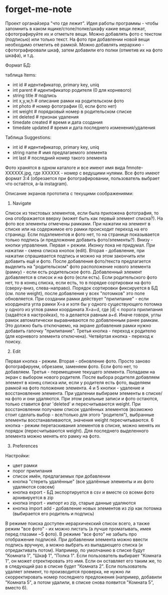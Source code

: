 # forget-me-note

Проект органайзера "что где лежит". Идея работы программы - чтобы запомнить в каком ящике/столе/полке/шкафу какие вещи лежат, сфотографируйте их и отметьте вещи. Можно добавлять фото с текстом (подписью) или только текст. На фото при добавлении новой вещи необходимо отметить её рамкой. Можно добавлять иерархию - сфотографировали шкаф, затем добавили его полки (отметив их на фото шкафа), и т.д.

Формат БД:

таблица Items:

- int id             # идентификатор, primary key, uniq
- int parent         # идентификатор родителя (0 для корневого)
- string title       # подпись
- int x,y,w,h        # описание рамки на родительском фото
- int photo          # номер фотографии (0, если фото нет)
- int weight         # порядковый номер в родительском списке
- int deleted        # признак удаления
- timedate created   # время и дата создания
- timedate updated   # время и дата последнего изменения/удаления

Таблица Suggestions:

- int id             # идентификатор, primary key, uniq
- string name        # имя предлагаемого элемента
- int last           # последний номер такого элемента

Фото хранятся в одном каталоге и все имеют имя вида fmnote-XXXXXX.jpg, где XXXXXX - номер с ведущими нулями. Все фото имеют формат 3:4 (обрезается при фотографировании, пользователь выбрает что остаётся, a-la instagram).

Описание экранов прототипа с текущими соображениями:

1. Navigate

  Список из текстовых элементов, если была приложена фотография, то она отображается вверху (может быть как первый элемент списка?).
  На фото все элементы отмечены рамками. При нажатии на элемент в списке или на содержимое его рамки происходит переход на его страницу.
  Если подэлементов и фото нет, то на странице показывается только подпись (и предложение добавить фото/элементы?).
  Внизу - кнопки управления. Первая = режим. Иконку пока не придумал. При нажатии - смена списка кнопок (edit).
  Вторая - добавление, при нажатии спрашивается подпись и можно на этом закончить или добавить ещё и фото.
  После добавления фото/текста предлагается выделить на "родительском" фото расположение нового элемента (рамку) - если есть родительское фото.
  Добавленный элемент добавляется в список и на фото (если есть). Если родительского фото нет, то в конец списка, если есть, то в
  порядке сортировки на фото (сверху-вниз, слева-направо). Порядок сортировки фиксируется в БД (см. поле weight), после добавления у всех
  "потомков" это поле обновляется.
  При создании рамки действует "прилипание" - если координата угла рамки X=a и хотя бы у одного существующего потомка у одного из углов
  рамки координата X=a+d, где |d| < порога прилипания (задаётся в настройках), то a делается равным a+d. Иначе говоря, углы рамок автоматически
  выравниваются по добавленным ранее рамкам. Это должно быть отключаемо, на экране добавления рамки нужно добавить галочку "прилипание".
  Третья кнопка - переход к родителю (для корневого элемента отключена).
  Четвёртая кнопка - переход к поиску.
  
2. Edit

  Первая кнопка - режим.
  Вторая - обновление фото. Просто заново фотографируем, обрезаем, заменяем фото. Если фото нет, то добавляем.
  Третья - перемещение текущего элемента. Попадаем на экран с выбором нового родителя. После выбора родителя добавляем элемент в конец списка
  или, если у родителя есть фото, выделяем рамкой на фото положение элемента.
  4 и 5 кнопки - удаление и восстановление элемента. При удалении выбираем элементы в списке/на фото и они удаляются. При этом реальные записи и фото
  остаются, только ставится флаг 'deleted' и пересчитываются weight. При восстановлении получаем список удалённых элементов (возможно стоит
  сделать выбор - все/только для этого "родителя"), выбранные элементы восстанавливаются, значения weight пересчитываются.
  6 кнопка - режим перетаскивания элементов в списке, можно менять их порядок (пересчитываются weight). Для последнего выделенного элемента
  можно менять его рамку на фото.

3. Preferences

  Настройки:

  - цвет рамки
  - порог прилипания
  - список имён, предлагаемых при добавлении
  - кнопка "стереть удалённые" (все удалённые элементы и их фото удаляются совсем)
  - кнопка export - БД экспортируется в csv и вместе со всеми фото архивируется в zip
  - кнопка import - импорт из zip, старые данные удаляются
  - кнопка import add - добавление новых элементов из zip как потомка (выбирается его родитель и подпись)
  
В режиме поиска доступен иерархичекский список всего, а также режим "все фото" - их можно листать (а лучше проматывать, имея перед глазами  ~5 фото).
В режиме "все фото" не забыть про отображение подписей.
При добавлении элемента можно ввести подпись вручную, а можно выбрать из выпадающего списка (и отредактивать потом). Например, по умолчанию
в списке будут "Комната 1", "Шкаф 1", "Полка 1". Если пользователь выбирает "Комната 1", он может отректировать это имя. Если он оставляет его
таким же, то в следующий раз в списке будет "Комната 2". Если пользователь удаляет элемент, то производится проверка, не нужно ли скорректировать
номер последнего предложения (например, добавили "Комната 5", а потом удалили, в списке снова появится "Комната 5", вместо 6).



  
  
  
  